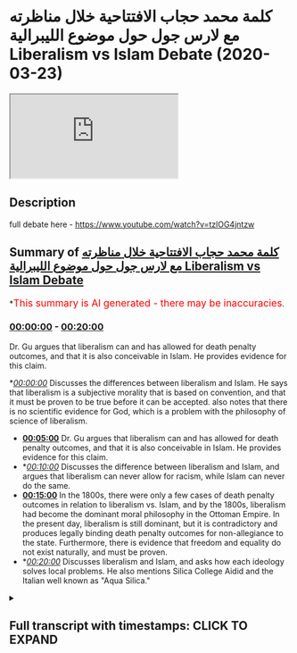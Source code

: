 # كلمة محمد حجاب الافتتاحية خلال مناظرته مع لارس جول حول موضوع الليبرالية Liberalism vs Islam Debate (2020-03-23)

<iframe loading='lazy' src='https://www.youtube.com/embed/P8rbfhffxG8'></iframe>

## Description

full debate here - https://www.youtube.com/watch?v=tzlOG4jntzw

## Summary of [كلمة محمد حجاب الافتتاحية خلال مناظرته مع لارس جول حول موضوع الليبرالية Liberalism vs Islam Debate](https://www.youtube.com/watch?v=P8rbfhffxG8)

\*<span style="color:red; font-size:125%">This summary is AI generated - there may be inaccuracies</span>.

### [00:00:00](https://www.youtube.com/watch?v=P8rbfhffxG8\&t=0) - [00:20:00](https://www.youtube.com/watch?v=P8rbfhffxG8\&t=1200)

Dr. Gu argues that liberalism can and has allowed for death penalty outcomes, and that it is also conceivable in Islam. He provides evidence for this claim.

\**[00:00:00](https://www.youtube.com/watch?v=P8rbfhffxG8\&t=0)* Discusses the differences between liberalism and Islam. He says that liberalism is a subjective morality that is based on convention, and that it must be proven to be true before it can be accepted. also notes that there is no scientific evidence for God, which is a problem with the philosophy of science of liberalism.

*   **[00:05:00](https://www.youtube.com/watch?v=P8rbfhffxG8\&t=300)**  Dr. Gu argues that liberalism can and has allowed for death penalty outcomes, and that it is also conceivable in Islam. He provides evidence for this claim.
*   \**[00:10:00](https://www.youtube.com/watch?v=P8rbfhffxG8\&t=600)* Discusses the difference between liberalism and Islam, and argues that liberalism can never allow for racism, while Islam can never do the same.
*   **[00:15:00](https://www.youtube.com/watch?v=P8rbfhffxG8\&t=900)** In the 1800s, there were only a few cases of death penalty outcomes in relation to liberalism vs. Islam, and by the 1800s, liberalism had become the dominant moral philosophy in the Ottoman Empire. In the present day, liberalism is still dominant, but it is contradictory and produces legally binding death penalty outcomes for non-allegiance to the state. Furthermore, there is evidence that freedom and equality do not exist naturally, and must be proven.
*   \**[00:20:00](https://www.youtube.com/watch?v=P8rbfhffxG8\&t=1200)* Discusses liberalism and Islam, and asks how each ideology solves local problems. He also mentions Silica College Aidid and the Italian well known as "Aqua Silica."

<details><summary><h2>Full transcript with timestamps: CLICK TO EXPAND</h2></summary>

[0:00:09](https://youtu.be/P8rbfhffxG8?t=9) so are they coming Rach mental labor\
[0:00:11](https://youtu.be/P8rbfhffxG8?t=11) together can you guys hear me this is a\
[0:00:12](https://youtu.be/P8rbfhffxG8?t=12) bit low\
[0:00:13](https://youtu.be/P8rbfhffxG8?t=13) should I bring up a bit is this better\
[0:00:16](https://youtu.be/P8rbfhffxG8?t=16) is it better or is it mm all right well\
[0:00:20](https://youtu.be/P8rbfhffxG8?t=20) thank you very much dr. Gould for your\
[0:00:23](https://youtu.be/P8rbfhffxG8?t=23) presentation it was a bit more moderate\
[0:00:27](https://youtu.be/P8rbfhffxG8?t=27) than your previous presentations I must\
[0:00:29](https://youtu.be/P8rbfhffxG8?t=29) admit with other debates I've seen of\
[0:00:33](https://youtu.be/P8rbfhffxG8?t=33) yours so I appreciate the more nuance\
[0:00:36](https://youtu.be/P8rbfhffxG8?t=36) that you put into the discussion let's\
[0:00:41](https://youtu.be/P8rbfhffxG8?t=41) start with definitions because I think\
[0:00:43](https://youtu.be/P8rbfhffxG8?t=43) this is a point of difference actually\
[0:00:46](https://youtu.be/P8rbfhffxG8?t=46) between me and gule gule a good I said\
[0:00:50](https://youtu.be/P8rbfhffxG8?t=50) that the definitions that he took were\
[0:00:52](https://youtu.be/P8rbfhffxG8?t=52) from dictionaries vernacular definitions\
[0:00:56](https://youtu.be/P8rbfhffxG8?t=56) or dictionary definitions are invariably\
[0:00:58](https://youtu.be/P8rbfhffxG8?t=58) influenced by ideological ones and so I\
[0:01:01](https://youtu.be/P8rbfhffxG8?t=61) would put to him that dictionary\
[0:01:03](https://youtu.be/P8rbfhffxG8?t=63) definitions are actually influenced by\
[0:01:07](https://youtu.be/P8rbfhffxG8?t=67) political and social outcomes around\
[0:01:10](https://youtu.be/P8rbfhffxG8?t=70) around those particular definitions when\
[0:01:12](https://youtu.be/P8rbfhffxG8?t=72) they're being written in order to avoid\
[0:01:14](https://youtu.be/P8rbfhffxG8?t=74) such bias one has to go before the\
[0:01:16](https://youtu.be/P8rbfhffxG8?t=76) sixteenth century for example when\
[0:01:18](https://youtu.be/P8rbfhffxG8?t=78) liberalism was around and find\
[0:01:20](https://youtu.be/P8rbfhffxG8?t=80) definitions then that would be I think\
[0:01:22](https://youtu.be/P8rbfhffxG8?t=82) an appropriate recourse for someone who\
[0:01:24](https://youtu.be/P8rbfhffxG8?t=84) wants to use addiction definition\
[0:01:26](https://youtu.be/P8rbfhffxG8?t=86) however I would say is that dr. Goulet\
[0:01:28](https://youtu.be/P8rbfhffxG8?t=88) went on to talk about human rights which\
[0:01:30](https://youtu.be/P8rbfhffxG8?t=90) is actually an outgrowth of liberalism\
[0:01:32](https://youtu.be/P8rbfhffxG8?t=92) human rights is an outgrowth of\
[0:01:34](https://youtu.be/P8rbfhffxG8?t=94) liberalism you cannot understand human\
[0:01:35](https://youtu.be/P8rbfhffxG8?t=95) rights without understanding liberalism\
[0:01:37](https://youtu.be/P8rbfhffxG8?t=97) therefore the liberalism that we are\
[0:01:40](https://youtu.be/P8rbfhffxG8?t=100) talking about is the social liberalism\
[0:01:43](https://youtu.be/P8rbfhffxG8?t=103) that is the political philosophy that\
[0:01:48](https://youtu.be/P8rbfhffxG8?t=108) was well introduced by John Locke one\
[0:01:50](https://youtu.be/P8rbfhffxG8?t=110) karate you some say Thomas Hobbes and\
[0:01:53](https://youtu.be/P8rbfhffxG8?t=113) has a tradition all the way up to this\
[0:01:55](https://youtu.be/P8rbfhffxG8?t=115) day and so that my definition of\
[0:01:58](https://youtu.be/P8rbfhffxG8?t=118) liberalism is actually a politically\
[0:02:00](https://youtu.be/P8rbfhffxG8?t=120) floss philosophically one which I'm sure\
[0:02:02](https://youtu.be/P8rbfhffxG8?t=122) he'll be able to resonate with being a\
[0:02:03](https://youtu.be/P8rbfhffxG8?t=123) philosopher himself traditional Islam I\
[0:02:05](https://youtu.be/P8rbfhffxG8?t=125) agree with dr. Goulet we no one has a\
[0:02:08](https://youtu.be/P8rbfhffxG8?t=128) monopoly of traditionally the slam so\
[0:02:10](https://youtu.be/P8rbfhffxG8?t=130) for example I follow the Humber Light\
[0:02:12](https://youtu.be/P8rbfhffxG8?t=132) School of Law I can't say that my school\
[0:02:15](https://youtu.be/P8rbfhffxG8?t=135) of law is the only correct one I\
[0:02:16](https://youtu.be/P8rbfhffxG8?t=136) understand that there is different\
[0:02:19](https://youtu.be/P8rbfhffxG8?t=139) strands of traditions Islam mortis\
[0:02:21](https://youtu.be/P8rbfhffxG8?t=141) Ollie's were accepted\
[0:02:23](https://youtu.be/P8rbfhffxG8?t=143) four of the each man for example and\
[0:02:25](https://youtu.be/P8rbfhffxG8?t=145) that's even mentioned by him Tamiya who\
[0:02:28](https://youtu.be/P8rbfhffxG8?t=148) is a literalist as many of you know so I\
[0:02:31](https://youtu.be/P8rbfhffxG8?t=151) accept the nuance there I don't disagree\
[0:02:33](https://youtu.be/P8rbfhffxG8?t=153) with him I don't think anyone has a\
[0:02:34](https://youtu.be/P8rbfhffxG8?t=154) monopoly of traditional traditional slam\
[0:02:37](https://youtu.be/P8rbfhffxG8?t=157) so I think that's the first thing the\
[0:02:39](https://youtu.be/P8rbfhffxG8?t=159) second thing I want to put to dr. Goulet\
[0:02:41](https://youtu.be/P8rbfhffxG8?t=161) is that before we say that we should\
[0:02:45](https://youtu.be/P8rbfhffxG8?t=165) move into a liberalizing direction I\
[0:02:47](https://youtu.be/P8rbfhffxG8?t=167) think it's very fair to ask the question\
[0:02:50](https://youtu.be/P8rbfhffxG8?t=170) how can we prove that liberalism is true\
[0:02:53](https://youtu.be/P8rbfhffxG8?t=173) in the first place and of course John\
[0:02:56](https://youtu.be/P8rbfhffxG8?t=176) Locke who is the founding father of\
[0:02:58](https://youtu.be/P8rbfhffxG8?t=178) liberalism had an essay or a book that\
[0:03:00](https://youtu.be/P8rbfhffxG8?t=180) he wrote when he talked about morality\
[0:03:03](https://youtu.be/P8rbfhffxG8?t=183) and in that he said that morality is\
[0:03:05](https://youtu.be/P8rbfhffxG8?t=185) something which is you can be\
[0:03:07](https://youtu.be/P8rbfhffxG8?t=187) demonstrated like mathematics he said\
[0:03:09](https://youtu.be/P8rbfhffxG8?t=189) that you can prove the truth of morality\
[0:03:12](https://youtu.be/P8rbfhffxG8?t=192) in the same way as you can truth you can\
[0:03:15](https://youtu.be/P8rbfhffxG8?t=195) prove scientific truths or mathematical\
[0:03:17](https://youtu.be/P8rbfhffxG8?t=197) logical truths in his own system he said\
[0:03:20](https://youtu.be/P8rbfhffxG8?t=200) that liberalism is true and he gave\
[0:03:22](https://youtu.be/P8rbfhffxG8?t=202) theological reasons for it he replied to\
[0:03:24](https://youtu.be/P8rbfhffxG8?t=204) Robert filmer for example who was a\
[0:03:26](https://youtu.be/P8rbfhffxG8?t=206) Christian and he was using God as the\
[0:03:29](https://youtu.be/P8rbfhffxG8?t=209) example so in other words he was using\
[0:03:31](https://youtu.be/P8rbfhffxG8?t=211) an anchorage a moral epistemological\
[0:03:34](https://youtu.be/P8rbfhffxG8?t=214) anchorage which was theological and of\
[0:03:37](https://youtu.be/P8rbfhffxG8?t=217) course the liberal tradition is not just\
[0:03:39](https://youtu.be/P8rbfhffxG8?t=219) John Locke so across time there has been\
[0:03:42](https://youtu.be/P8rbfhffxG8?t=222) different philosophers all of which have\
[0:03:43](https://youtu.be/P8rbfhffxG8?t=223) tried different things in order to\
[0:03:46](https://youtu.be/P8rbfhffxG8?t=226) anchor their respective moral philosophy\
[0:03:48](https://youtu.be/P8rbfhffxG8?t=228) so we have John Stuart Mill we have John\
[0:03:51](https://youtu.be/P8rbfhffxG8?t=231) Rawls de Tocqueville Montesquieu all of\
[0:03:54](https://youtu.be/P8rbfhffxG8?t=234) these individuals wrote books and there\
[0:03:56](https://youtu.be/P8rbfhffxG8?t=236) is a vast wood there is a rich tradition\
[0:04:01](https://youtu.be/P8rbfhffxG8?t=241) of referring back to a particular\
[0:04:04](https://youtu.be/P8rbfhffxG8?t=244) underpinning whether it be\
[0:04:05](https://youtu.be/P8rbfhffxG8?t=245) utilitarianism the hedonistic principle\
[0:04:07](https://youtu.be/P8rbfhffxG8?t=247) or whatever but in any of those cases\
[0:04:11](https://youtu.be/P8rbfhffxG8?t=251) liberalism has proven to be a creature\
[0:04:13](https://youtu.be/P8rbfhffxG8?t=253) of convention what did you say I said\
[0:04:17](https://youtu.be/P8rbfhffxG8?t=257) liberalism is a creature of convention\
[0:04:20](https://youtu.be/P8rbfhffxG8?t=260) meaning it's a subjective morality\
[0:04:23](https://youtu.be/P8rbfhffxG8?t=263) something which is and has been the\
[0:04:26](https://youtu.be/P8rbfhffxG8?t=266) subject of change it's not an object of\
[0:04:30](https://youtu.be/P8rbfhffxG8?t=270) might therefore before we even proceed\
[0:04:32](https://youtu.be/P8rbfhffxG8?t=272) in this conversation you have to prove\
[0:04:34](https://youtu.be/P8rbfhffxG8?t=274) to me that liberalism is\
[0:04:36](https://youtu.be/P8rbfhffxG8?t=276) I mean you had a debate with Hamza\
[0:04:39](https://youtu.be/P8rbfhffxG8?t=279) sources some time ago about God's\
[0:04:41](https://youtu.be/P8rbfhffxG8?t=281) existence 54 minutes into the debate\
[0:04:44](https://youtu.be/P8rbfhffxG8?t=284) doctor Goulet said there is no\
[0:04:46](https://youtu.be/P8rbfhffxG8?t=286) scientific evidence of God just bear\
[0:04:50](https://youtu.be/P8rbfhffxG8?t=290) that in mind\
[0:04:51](https://youtu.be/P8rbfhffxG8?t=291) there is no scientific evidence of God\
[0:04:52](https://youtu.be/P8rbfhffxG8?t=292) is a problem with his understanding of\
[0:04:54](https://youtu.be/P8rbfhffxG8?t=294) philosophy of science but where is the\
[0:04:57](https://youtu.be/P8rbfhffxG8?t=297) scientific evidence for liberalism you\
[0:05:01](https://youtu.be/P8rbfhffxG8?t=301) can't have one standard of truth when\
[0:05:03](https://youtu.be/P8rbfhffxG8?t=303) you're trying to discover one system of\
[0:05:06](https://youtu.be/P8rbfhffxG8?t=306) morality and then this band that discard\
[0:05:08](https://youtu.be/P8rbfhffxG8?t=308) that completely throw that out when\
[0:05:11](https://youtu.be/P8rbfhffxG8?t=311) you're talking about your own beliefs\
[0:05:13](https://youtu.be/P8rbfhffxG8?t=313) which are axiomatic otherwise unprovable\
[0:05:17](https://youtu.be/P8rbfhffxG8?t=317) so before you tell us to be liberal why\
[0:05:19](https://youtu.be/P8rbfhffxG8?t=319) don't you prove liberalism stop\
[0:05:21](https://youtu.be/P8rbfhffxG8?t=321) preaching to us and start proving to us\
[0:05:24](https://youtu.be/P8rbfhffxG8?t=324) that's the reality you have taken the\
[0:05:27](https://youtu.be/P8rbfhffxG8?t=327) stance of an ideologue a liberal\
[0:05:31](https://youtu.be/P8rbfhffxG8?t=331) ideologue preacher don't be a preacher\
[0:05:36](https://youtu.be/P8rbfhffxG8?t=336) be a teacher don't be don't preach prove\
[0:05:40](https://youtu.be/P8rbfhffxG8?t=340) I want to learn give me some proofs\
[0:05:44](https://youtu.be/P8rbfhffxG8?t=344) however what we saw in the second half\
[0:05:48](https://youtu.be/P8rbfhffxG8?t=348) of the presentation was dr. GU or Goulet\
[0:05:52](https://youtu.be/P8rbfhffxG8?t=352) is that he started talking about\
[0:05:54](https://youtu.be/P8rbfhffxG8?t=354) discrimination human rights and all of\
[0:05:57](https://youtu.be/P8rbfhffxG8?t=357) those things and he mentioned the death\
[0:05:59](https://youtu.be/P8rbfhffxG8?t=359) penalty here's my claim and I stand in\
[0:06:04](https://youtu.be/P8rbfhffxG8?t=364) front of everyone today with full\
[0:06:06](https://youtu.be/P8rbfhffxG8?t=366) confidence that this claim will not be\
[0:06:09](https://youtu.be/P8rbfhffxG8?t=369) refuted listen to the claim liberalism\
[0:06:12](https://youtu.be/P8rbfhffxG8?t=372) can and has and is wait a minute now\
[0:06:18](https://youtu.be/P8rbfhffxG8?t=378) you're using too many words\
[0:06:19](https://youtu.be/P8rbfhffxG8?t=379) rewind liberalism can and has and is\
[0:06:25](https://youtu.be/P8rbfhffxG8?t=385) capable of producing death penalty\
[0:06:29](https://youtu.be/P8rbfhffxG8?t=389) outcomes for non-religious to the state\
[0:06:31](https://youtu.be/P8rbfhffxG8?t=391) for example her dude the laws barbaric\
[0:06:35](https://youtu.be/P8rbfhffxG8?t=395) outdated dysfunctional laws which is a\
[0:06:38](https://youtu.be/P8rbfhffxG8?t=398) genetic fallacy by the way and you\
[0:06:40](https://youtu.be/P8rbfhffxG8?t=400) should know as a philosopher that\
[0:06:41](https://youtu.be/P8rbfhffxG8?t=401) presents in cases like this is weak then\
[0:06:43](https://youtu.be/P8rbfhffxG8?t=403) he mentioned democracy which is even\
[0:06:45](https://youtu.be/P8rbfhffxG8?t=405) look it's even older than Mohammed so\
[0:06:47](https://youtu.be/P8rbfhffxG8?t=407) it's even more outdated so it should be\
[0:06:48](https://youtu.be/P8rbfhffxG8?t=408) even more wrong\
[0:06:49](https://youtu.be/P8rbfhffxG8?t=409) your understanding but then here's what\
[0:06:51](https://youtu.be/P8rbfhffxG8?t=411) I'm saying to you the point is this\
[0:06:55](https://youtu.be/P8rbfhffxG8?t=415) liberalism can allow why because ladies\
[0:06:58](https://youtu.be/P8rbfhffxG8?t=418) and gentlemen liberal contract arianism\
[0:07:01](https://youtu.be/P8rbfhffxG8?t=421) or contractual ism which is the only\
[0:07:04](https://youtu.be/P8rbfhffxG8?t=424) liberalism that you will find on the\
[0:07:06](https://youtu.be/P8rbfhffxG8?t=426) face of the earth assumes that we had a\
[0:07:08](https://youtu.be/P8rbfhffxG8?t=428) prime model state of nature and that we\
[0:07:11](https://youtu.be/P8rbfhffxG8?t=431) entered into a prime model barter where\
[0:07:14](https://youtu.be/P8rbfhffxG8?t=434) we traded our freedom for the security\
[0:07:17](https://youtu.be/P8rbfhffxG8?t=437) of the state meaning what the sovereign\
[0:07:21](https://youtu.be/P8rbfhffxG8?t=441) becomes the ultimate authority John\
[0:07:24](https://youtu.be/P8rbfhffxG8?t=444) Lucas himself said in his letters of\
[0:07:29](https://youtu.be/P8rbfhffxG8?t=449) toleration ironically that if someone in\
[0:07:32](https://youtu.be/P8rbfhffxG8?t=452) a Jewish state John Locke the founding\
[0:07:35](https://youtu.be/P8rbfhffxG8?t=455) father of liberalism someone in a Jewish\
[0:07:37](https://youtu.be/P8rbfhffxG8?t=457) state a post Assizes this believes in\
[0:07:41](https://youtu.be/P8rbfhffxG8?t=461) Judaism he is to be killed when he a\
[0:07:44](https://youtu.be/P8rbfhffxG8?t=464) minute is this for Muhammad no no no no\
[0:07:47](https://youtu.be/P8rbfhffxG8?t=467) this is John Locke the founding father\
[0:07:51](https://youtu.be/P8rbfhffxG8?t=471) of liberalism which is the very ideology\
[0:07:54](https://youtu.be/P8rbfhffxG8?t=474) you are trying to preach to us today\
[0:07:56](https://youtu.be/P8rbfhffxG8?t=476) this of course did not stop at Locke it\
[0:08:00](https://youtu.be/P8rbfhffxG8?t=480) continued to mill it continued all the\
[0:08:02](https://youtu.be/P8rbfhffxG8?t=482) way up to rules actually Immanuel Kant\
[0:08:05](https://youtu.be/P8rbfhffxG8?t=485) all of these individuals have messages\
[0:08:09](https://youtu.be/P8rbfhffxG8?t=489) similar to that that you have to fully\
[0:08:10](https://youtu.be/P8rbfhffxG8?t=490) obey the sovereign listen to this listen\
[0:08:14](https://youtu.be/P8rbfhffxG8?t=494) to this me and you I was born in London\
[0:08:19](https://youtu.be/P8rbfhffxG8?t=499) 28 years ago you were born maybe 29\
[0:08:23](https://youtu.be/P8rbfhffxG8?t=503) years ago I don't know in Norway and and\
[0:08:27](https://youtu.be/P8rbfhffxG8?t=507) what happened was I didn't get a choice\
[0:08:30](https://youtu.be/P8rbfhffxG8?t=510) did you get a choice that you had to\
[0:08:33](https://youtu.be/P8rbfhffxG8?t=513) obey the law or not or to be a citizen\
[0:08:35](https://youtu.be/P8rbfhffxG8?t=515) or not I was just forced into the social\
[0:08:37](https://youtu.be/P8rbfhffxG8?t=517) contract freedom of expression and\
[0:08:40](https://youtu.be/P8rbfhffxG8?t=520) freedom of religious expression and\
[0:08:43](https://youtu.be/P8rbfhffxG8?t=523) freedom of thought and so on and so\
[0:08:45](https://youtu.be/P8rbfhffxG8?t=525) forth all of that was curtailed that the\
[0:08:47](https://youtu.be/P8rbfhffxG8?t=527) very starting point for me I didn't\
[0:08:50](https://youtu.be/P8rbfhffxG8?t=530) choose to be here and to be a citizen\
[0:08:52](https://youtu.be/P8rbfhffxG8?t=532) and obey the law yet I have to be obey\
[0:08:55](https://youtu.be/P8rbfhffxG8?t=535) the law the point is the social contract\
[0:08:57](https://youtu.be/P8rbfhffxG8?t=537) is is dominant and therefore\
[0:09:02](https://youtu.be/P8rbfhffxG8?t=542) when the law is in place I have to\
[0:09:04](https://youtu.be/P8rbfhffxG8?t=544) follow the law if the law is that\
[0:09:07](https://youtu.be/P8rbfhffxG8?t=547) there's treason which is associated with\
[0:09:09](https://youtu.be/P8rbfhffxG8?t=549) some kind of religious authority then\
[0:09:11](https://youtu.be/P8rbfhffxG8?t=551) that is the law\
[0:09:12](https://youtu.be/P8rbfhffxG8?t=552) therefore it's conceivable through\
[0:09:15](https://youtu.be/P8rbfhffxG8?t=555) liberalism to have death penalty\
[0:09:16](https://youtu.be/P8rbfhffxG8?t=556) outcomes philosophically and by the way\
[0:09:19](https://youtu.be/P8rbfhffxG8?t=559) it's also conceivable in Islam as he\
[0:09:22](https://youtu.be/P8rbfhffxG8?t=562) alluded to to refer to him that you\
[0:09:24](https://youtu.be/P8rbfhffxG8?t=564) don't have to have death penalty\
[0:09:26](https://youtu.be/P8rbfhffxG8?t=566) outcomes for a public apostasy in an\
[0:09:29](https://youtu.be/P8rbfhffxG8?t=569) Islamic state let me give you the\
[0:09:30](https://youtu.be/P8rbfhffxG8?t=570) evidence for that some brothers are\
[0:09:32](https://youtu.be/P8rbfhffxG8?t=572) gonna say wait a minute\
[0:09:33](https://youtu.be/P8rbfhffxG8?t=573) he now you become liberal no no no no\
[0:09:37](https://youtu.be/P8rbfhffxG8?t=577) for example the prophet muhammad's allah\
[0:09:39](https://youtu.be/P8rbfhffxG8?t=579) - in a hadith in Bukhari where he was\
[0:09:43](https://youtu.be/P8rbfhffxG8?t=583) talking to the people of in had a beer\
[0:09:45](https://youtu.be/P8rbfhffxG8?t=585) he spoke to some head of Muhammad and\
[0:09:47](https://youtu.be/P8rbfhffxG8?t=587) there was a pact that he created so hey\
[0:09:50](https://youtu.be/P8rbfhffxG8?t=590) Lebanon who was the leader of the\
[0:09:52](https://youtu.be/P8rbfhffxG8?t=592) collages at that time said that if\
[0:09:53](https://youtu.be/P8rbfhffxG8?t=593) anyone opposed Assizes even publicly the\
[0:09:56](https://youtu.be/P8rbfhffxG8?t=596) assumption was then they are to be not\
[0:09:58](https://youtu.be/P8rbfhffxG8?t=598) killed but returned to us the Prophet\
[0:10:00](https://youtu.be/P8rbfhffxG8?t=600) agreed to that now the question is is\
[0:10:02](https://youtu.be/P8rbfhffxG8?t=602) this still applicable today if no crime\
[0:10:04](https://youtu.be/P8rbfhffxG8?t=604) will josiya he mentions in said Matt\
[0:10:06](https://youtu.be/P8rbfhffxG8?t=606) just as Elmer Dell we also pronounced\
[0:10:09](https://youtu.be/P8rbfhffxG8?t=609) mouth now he mentions as well in his\
[0:10:11](https://youtu.be/P8rbfhffxG8?t=611) books Noel Insaf the other one he wrote\
[0:10:13](https://youtu.be/P8rbfhffxG8?t=613) another big book we can give the\
[0:10:14](https://youtu.be/P8rbfhffxG8?t=614) references after he mentions that this\
[0:10:16](https://youtu.be/P8rbfhffxG8?t=616) is still applicable today so it's not\
[0:10:19](https://youtu.be/P8rbfhffxG8?t=619) been abrogated in other words it's\
[0:10:21](https://youtu.be/P8rbfhffxG8?t=621) conceivable fully to have a fully\
[0:10:23](https://youtu.be/P8rbfhffxG8?t=623) fledged Islamic state where there is no\
[0:10:26](https://youtu.be/P8rbfhffxG8?t=626) war and someone apostates in public and\
[0:10:29](https://youtu.be/P8rbfhffxG8?t=629) there is no death penalty outcome why is\
[0:10:32](https://youtu.be/P8rbfhffxG8?t=632) that despite what the Prophet Muhammad\
[0:10:35](https://youtu.be/P8rbfhffxG8?t=635) said and because of liberalism no no\
[0:10:37](https://youtu.be/P8rbfhffxG8?t=637) this is because of what Prophet Muhammad\
[0:10:40](https://youtu.be/P8rbfhffxG8?t=640) said so Allah volumes and therefore it's\
[0:10:42](https://youtu.be/P8rbfhffxG8?t=642) conceivable in Islam for such\
[0:10:45](https://youtu.be/P8rbfhffxG8?t=645) punishments to be waved as well as\
[0:10:48](https://youtu.be/P8rbfhffxG8?t=648) implemented fairly and illiberal ISM for\
[0:10:52](https://youtu.be/P8rbfhffxG8?t=652) such punishments to be waived or\
[0:10:53](https://youtu.be/P8rbfhffxG8?t=653) implemented so what's the issue the\
[0:10:55](https://youtu.be/P8rbfhffxG8?t=655) issue is you're actually calling us to\
[0:10:57](https://youtu.be/P8rbfhffxG8?t=657) something which we don't need we have\
[0:11:00](https://youtu.be/P8rbfhffxG8?t=660) within our own system the point is this\
[0:11:03](https://youtu.be/P8rbfhffxG8?t=663) as he said correctly there's Muslim the\
[0:11:07](https://youtu.be/P8rbfhffxG8?t=667) jurists can and have argued to that\
[0:11:10](https://youtu.be/P8rbfhffxG8?t=670) effect now let's look at something else\
[0:11:15](https://youtu.be/P8rbfhffxG8?t=675) a point I wanted to make him which I\
[0:11:18](https://youtu.be/P8rbfhffxG8?t=678) think we need to be very clear on it's\
[0:11:23](https://youtu.be/P8rbfhffxG8?t=683) not to have colonial amnesia the most\
[0:11:27](https://youtu.be/P8rbfhffxG8?t=687) bloody massacres in human history and I\
[0:11:31](https://youtu.be/P8rbfhffxG8?t=691) say this with full confidence have been\
[0:11:34](https://youtu.be/P8rbfhffxG8?t=694) perpetrated by liberal states let's take\
[0:11:38](https://youtu.be/P8rbfhffxG8?t=698) one example 1830 the French annexation\
[0:11:42](https://youtu.be/P8rbfhffxG8?t=702) of Algeria 1 million people were killed\
[0:11:47](https://youtu.be/P8rbfhffxG8?t=707) genocide oh and by the way I was a\
[0:11:50](https://youtu.be/P8rbfhffxG8?t=710) history teacher in the UK for some time\
[0:11:52](https://youtu.be/P8rbfhffxG8?t=712) never did we teach this and it wasn't\
[0:11:54](https://youtu.be/P8rbfhffxG8?t=714) even on the national curriculum but we\
[0:11:56](https://youtu.be/P8rbfhffxG8?t=716) teach about the Holocaust those kinds of\
[0:11:58](https://youtu.be/P8rbfhffxG8?t=718) genocides why because the French were\
[0:12:01](https://youtu.be/P8rbfhffxG8?t=721) adamant on censoring this information\
[0:12:04](https://youtu.be/P8rbfhffxG8?t=724) because it included rape pillaging of\
[0:12:08](https://youtu.be/P8rbfhffxG8?t=728) human beings and pictures are them\
[0:12:10](https://youtu.be/P8rbfhffxG8?t=730) because this was the time where pictures\
[0:12:12](https://youtu.be/P8rbfhffxG8?t=732) could be actually generated many Muslims\
[0:12:14](https://youtu.be/P8rbfhffxG8?t=734) don't even know what happened in Algeria\
[0:12:16](https://youtu.be/P8rbfhffxG8?t=736) for a hundred and thirty years by a\
[0:12:19](https://youtu.be/P8rbfhffxG8?t=739) government a French government which was\
[0:12:22](https://youtu.be/P8rbfhffxG8?t=742) not only liberal listen to this but the\
[0:12:25](https://youtu.be/P8rbfhffxG8?t=745) founding fathers of that Liberal\
[0:12:26](https://youtu.be/P8rbfhffxG8?t=746) government and philosophers like Alexis\
[0:12:29](https://youtu.be/P8rbfhffxG8?t=749) de Tocqueville in his essays to Algiers\
[0:12:32](https://youtu.be/P8rbfhffxG8?t=752) actually supported the colonial\
[0:12:34](https://youtu.be/P8rbfhffxG8?t=754) discrimination against who the Algerians\
[0:12:37](https://youtu.be/P8rbfhffxG8?t=757) because of what because of the\
[0:12:39](https://youtu.be/P8rbfhffxG8?t=759) superiority complex that they had and\
[0:12:42](https://youtu.be/P8rbfhffxG8?t=762) this is to be honest what we find in the\
[0:12:44](https://youtu.be/P8rbfhffxG8?t=764) discourse a superiority complex where\
[0:12:48](https://youtu.be/P8rbfhffxG8?t=768) you don't even have an objective\
[0:12:49](https://youtu.be/P8rbfhffxG8?t=769) morality to give us so the point is this\
[0:12:53](https://youtu.be/P8rbfhffxG8?t=773) listen to this liberalism has can allow\
[0:12:58](https://youtu.be/P8rbfhffxG8?t=778) for racism and colonialism and tyranny\
[0:13:02](https://youtu.be/P8rbfhffxG8?t=782) and authoritarianism whereas Islam can\
[0:13:05](https://youtu.be/P8rbfhffxG8?t=785) never I am NOT saying has never but can\
[0:13:08](https://youtu.be/P8rbfhffxG8?t=788) never as a religion can never allow for\
[0:13:11](https://youtu.be/P8rbfhffxG8?t=791) racism\
[0:13:12](https://youtu.be/P8rbfhffxG8?t=792) so the question shouldn't really be now\
[0:13:14](https://youtu.be/P8rbfhffxG8?t=794) if you if you like racism liberalism\
[0:13:16](https://youtu.be/P8rbfhffxG8?t=796) can't stop you from being racist let me\
[0:13:20](https://youtu.be/P8rbfhffxG8?t=800) say that one more time liberalism as a\
[0:13:22](https://youtu.be/P8rbfhffxG8?t=802) political philosophy cannot and has not\
[0:13:25](https://youtu.be/P8rbfhffxG8?t=805) through its principles or its action\
[0:13:28](https://youtu.be/P8rbfhffxG8?t=808) stop you from being a racist and if it\
[0:13:30](https://youtu.be/P8rbfhffxG8?t=810) could then surely the founding fathers\
[0:13:32](https://youtu.be/P8rbfhffxG8?t=812) surely those who came after them and\
[0:13:34](https://youtu.be/P8rbfhffxG8?t=814) those who came after them wouldn't have\
[0:13:37](https://youtu.be/P8rbfhffxG8?t=817) allowed a race-based slavery to exist\
[0:13:39](https://youtu.be/P8rbfhffxG8?t=819) race-based slavery in America until the\
[0:13:42](https://youtu.be/P8rbfhffxG8?t=822) Civil War which by the way killed the\
[0:13:45](https://youtu.be/P8rbfhffxG8?t=825) most people in American history in terms\
[0:13:47](https://youtu.be/P8rbfhffxG8?t=827) of wars so this is a colonial amnesia\
[0:13:51](https://youtu.be/P8rbfhffxG8?t=831) which I think people are having and\
[0:13:53](https://youtu.be/P8rbfhffxG8?t=833) forgetting about the fact that most\
[0:13:55](https://youtu.be/P8rbfhffxG8?t=835) genocides that have been committed in\
[0:13:58](https://youtu.be/P8rbfhffxG8?t=838) history have been by literally massive\
[0:13:59](https://youtu.be/P8rbfhffxG8?t=839) genocides have been by liberal States in\
[0:14:01](https://youtu.be/P8rbfhffxG8?t=841) the in the in the recent history the\
[0:14:03](https://youtu.be/P8rbfhffxG8?t=843) Native Americans what happened to them\
[0:14:05](https://youtu.be/P8rbfhffxG8?t=845) Native America Native Americans and what\
[0:14:08](https://youtu.be/P8rbfhffxG8?t=848) happened to them is is basically Isis on\
[0:14:11](https://youtu.be/P8rbfhffxG8?t=851) steroids feud if you don't like Isis you\
[0:14:13](https://youtu.be/P8rbfhffxG8?t=853) shouldn't like\
[0:14:14](https://youtu.be/P8rbfhffxG8?t=854) I mean imagine 100 years from now you\
[0:14:16](https://youtu.be/P8rbfhffxG8?t=856) speak to our Isis person and they say\
[0:14:18](https://youtu.be/P8rbfhffxG8?t=858) this is our state we've over took it\
[0:14:19](https://youtu.be/P8rbfhffxG8?t=859) from the people no one will accept it\
[0:14:22](https://youtu.be/P8rbfhffxG8?t=862) but now America is basically premises\
[0:14:23](https://youtu.be/P8rbfhffxG8?t=863) it's built on the same kind of genocide\
[0:14:26](https://youtu.be/P8rbfhffxG8?t=866) and that's the reality this is\
[0:14:28](https://youtu.be/P8rbfhffxG8?t=868) liberalism for you yeah westward and\
[0:14:29](https://youtu.be/P8rbfhffxG8?t=869) expansion manifest destiny these were\
[0:14:31](https://youtu.be/P8rbfhffxG8?t=871) all liberal concepts please don't try it\
[0:14:34](https://youtu.be/P8rbfhffxG8?t=874) we know your history we know your\
[0:14:37](https://youtu.be/P8rbfhffxG8?t=877) history very well and we know your\
[0:14:40](https://youtu.be/P8rbfhffxG8?t=880) present as well and the question now is\
[0:14:42](https://youtu.be/P8rbfhffxG8?t=882) it can it be legalistically justified\
[0:14:44](https://youtu.be/P8rbfhffxG8?t=884) you know I did some research which I'm\
[0:14:46](https://youtu.be/P8rbfhffxG8?t=886) going to publish soon inshallah maybe a\
[0:14:49](https://youtu.be/P8rbfhffxG8?t=889) week or two I did some reach research on\
[0:14:52](https://youtu.be/P8rbfhffxG8?t=892) the amount of times that Haddad have\
[0:14:54](https://youtu.be/P8rbfhffxG8?t=894) been implemented in the Ottoman Empire\
[0:14:56](https://youtu.be/P8rbfhffxG8?t=896) of course there are gaps in the records\
[0:14:58](https://youtu.be/P8rbfhffxG8?t=898) well it has actually been digitized and\
[0:15:01](https://youtu.be/P8rbfhffxG8?t=901) archived and my understanding is from\
[0:15:04](https://youtu.be/P8rbfhffxG8?t=904) the years 1500 to 1700 there was only\
[0:15:07](https://youtu.be/P8rbfhffxG8?t=907) two or three cases and by the way there\
[0:15:09](https://youtu.be/P8rbfhffxG8?t=909) was no death penalty outcomes for a lot\
[0:15:11](https://youtu.be/P8rbfhffxG8?t=911) of them from the years 1700 to 1856\
[0:15:15](https://youtu.be/P8rbfhffxG8?t=915) which is when the Tanzimat took place\
[0:15:17](https://youtu.be/P8rbfhffxG8?t=917) when actually in 1839 in 1839 they\
[0:15:21](https://youtu.be/P8rbfhffxG8?t=921) basically stopped a Sharia law as being\
[0:15:23](https://youtu.be/P8rbfhffxG8?t=923) the arbitrator and Jew in the judiciary\
[0:15:24](https://youtu.be/P8rbfhffxG8?t=924) in in the Ottoman Empire in that period\
[0:15:27](https://youtu.be/P8rbfhffxG8?t=927) of time you saw the most but most of\
[0:15:29](https://youtu.be/P8rbfhffxG8?t=929) them once again through muslin and other\
[0:15:31](https://youtu.be/P8rbfhffxG8?t=931) reasons were stopped now look at America\
[0:15:33](https://youtu.be/P8rbfhffxG8?t=933) of treason is I believe and not me the\
[0:15:37](https://youtu.be/P8rbfhffxG8?t=937) scholars of Islam like his Selassie he\
[0:15:40](https://youtu.be/P8rbfhffxG8?t=940) mentions in his most pursuit he they say\
[0:15:42](https://youtu.be/P8rbfhffxG8?t=942) that that is equivalent to high treason\
[0:15:45](https://youtu.be/P8rbfhffxG8?t=945) America in 1862 William Mumford he tore\
[0:15:49](https://youtu.be/P8rbfhffxG8?t=949) down an American flag now notice that\
[0:15:52](https://youtu.be/P8rbfhffxG8?t=952) this was not an act of militancy\
[0:15:54](https://youtu.be/P8rbfhffxG8?t=954) this was an act of symbolism he tore\
[0:15:58](https://youtu.be/P8rbfhffxG8?t=958) down an American flag this was after\
[0:15:59](https://youtu.be/P8rbfhffxG8?t=959) Abraham Lincoln and all the founding\
[0:16:01](https://youtu.be/P8rbfhffxG8?t=961) fathers of liberalism who wrote the\
[0:16:03](https://youtu.be/P8rbfhffxG8?t=963) Federalist Papers etc in America he tore\
[0:16:06](https://youtu.be/P8rbfhffxG8?t=966) down an American flag and was executed\
[0:16:07](https://youtu.be/P8rbfhffxG8?t=967) in front of a mass amount of people in\
[0:16:10](https://youtu.be/P8rbfhffxG8?t=970) New Orleans\
[0:16:11](https://youtu.be/P8rbfhffxG8?t=971) now this is not militancy so is it\
[0:16:14](https://youtu.be/P8rbfhffxG8?t=974) conceivable yes has it been shown in\
[0:16:17](https://youtu.be/P8rbfhffxG8?t=977) history yes even through the law so\
[0:16:21](https://youtu.be/P8rbfhffxG8?t=981) liberalism doesn't produce non-death\
[0:16:23](https://youtu.be/P8rbfhffxG8?t=983) penalty outcomes that's fake that's\
[0:16:25](https://youtu.be/P8rbfhffxG8?t=985) false we're not gonna believe in that\
[0:16:27](https://youtu.be/P8rbfhffxG8?t=987) that's fake history hasn't proven that\
[0:16:30](https://youtu.be/P8rbfhffxG8?t=990) bring your evidence and so the present\
[0:16:34](https://youtu.be/P8rbfhffxG8?t=994) is even worse because they don't even\
[0:16:36](https://youtu.be/P8rbfhffxG8?t=996) use the treatise clause in the second\
[0:16:38](https://youtu.be/P8rbfhffxG8?t=998) the second article of the Constitution\
[0:16:40](https://youtu.be/P8rbfhffxG8?t=1000) of America and they do extrajudicial\
[0:16:41](https://youtu.be/P8rbfhffxG8?t=1001) killings and by the way those\
[0:16:43](https://youtu.be/P8rbfhffxG8?t=1003) extrajudicial killings and the\
[0:16:44](https://youtu.be/P8rbfhffxG8?t=1004) suspension of habeas corpus rights are\
[0:16:47](https://youtu.be/P8rbfhffxG8?t=1007) sometimes navigated and mitigated\
[0:16:50](https://youtu.be/P8rbfhffxG8?t=1010) through the liberal constitutional\
[0:16:52](https://youtu.be/P8rbfhffxG8?t=1012) rights and then you have people like\
[0:16:55](https://youtu.be/P8rbfhffxG8?t=1015) he'll allow lock use a six-year-old who\
[0:16:57](https://youtu.be/P8rbfhffxG8?t=1017) was killed by Americans by drones yes by\
[0:17:01](https://youtu.be/P8rbfhffxG8?t=1021) drones killing a child because they're\
[0:17:04](https://youtu.be/P8rbfhffxG8?t=1024) afraid that she'll turn out like her\
[0:17:05](https://youtu.be/P8rbfhffxG8?t=1025) father without any trial\
[0:17:06](https://youtu.be/P8rbfhffxG8?t=1026) this is liberalism for you in action\
[0:17:08](https://youtu.be/P8rbfhffxG8?t=1028) don't talk to us about liberalism and\
[0:17:11](https://youtu.be/P8rbfhffxG8?t=1031) does it slam it to be liberal outdated\
[0:17:14](https://youtu.be/P8rbfhffxG8?t=1034) democracy is much older than proof\
[0:17:16](https://youtu.be/P8rbfhffxG8?t=1036) Muhammad's time and he mentioned it as\
[0:17:19](https://youtu.be/P8rbfhffxG8?t=1039) outdated as if some kind of argument\
[0:17:21](https://youtu.be/P8rbfhffxG8?t=1041) this is dysfunctionality in in\
[0:17:23](https://youtu.be/P8rbfhffxG8?t=1043) argumentation actually to use his phrase\
[0:17:27](https://youtu.be/P8rbfhffxG8?t=1047) moreover liberalism is contradictory\
[0:17:31](https://youtu.be/P8rbfhffxG8?t=1051) with itself\
[0:17:32](https://youtu.be/P8rbfhffxG8?t=1052) pluralism says that you can use for\
[0:17:35](https://youtu.be/P8rbfhffxG8?t=1055) example your religious expression and so\
[0:17:39](https://youtu.be/P8rbfhffxG8?t=1059) on to express yourself in society\
[0:17:41](https://youtu.be/P8rbfhffxG8?t=1061) circularity or secularism doesn't allow\
[0:17:44](https://youtu.be/P8rbfhffxG8?t=1064) that so if I'm a Muslim and I want to\
[0:17:46](https://youtu.be/P8rbfhffxG8?t=1066) use my religious belief systems to\
[0:17:50](https://youtu.be/P8rbfhffxG8?t=1070) influence policy that's not Allah\
[0:17:53](https://youtu.be/P8rbfhffxG8?t=1073) to me by secularity or secularism why is\
[0:17:55](https://youtu.be/P8rbfhffxG8?t=1075) allowed by pluralism so it's\
[0:17:57](https://youtu.be/P8rbfhffxG8?t=1077) contradictions what if something which\
[0:17:59](https://youtu.be/P8rbfhffxG8?t=1079) is democratic contradicts something\
[0:18:00](https://youtu.be/P8rbfhffxG8?t=1080) which is liberal what do you do in that\
[0:18:03](https://youtu.be/P8rbfhffxG8?t=1083) situation\
[0:18:04](https://youtu.be/P8rbfhffxG8?t=1084) so here the truth is there is nothing\
[0:18:08](https://youtu.be/P8rbfhffxG8?t=1088) you can say at all to convince us in the\
[0:18:13](https://youtu.be/P8rbfhffxG8?t=1093) same way as many colonial forefathers\
[0:18:16](https://youtu.be/P8rbfhffxG8?t=1096) not of himself\
[0:18:16](https://youtu.be/P8rbfhffxG8?t=1096) I'm just saying of the Western people in\
[0:18:18](https://youtu.be/P8rbfhffxG8?t=1098) general used to come to our countries\
[0:18:20](https://youtu.be/P8rbfhffxG8?t=1100) and tell us to believe in what they\
[0:18:21](https://youtu.be/P8rbfhffxG8?t=1101) believe and just like in Algeria we\
[0:18:24](https://youtu.be/P8rbfhffxG8?t=1104) rejected this because they did not\
[0:18:25](https://youtu.be/P8rbfhffxG8?t=1105) provide any proof for what they believe\
[0:18:29](https://youtu.be/P8rbfhffxG8?t=1109) and today we're finding the same thing\
[0:18:30](https://youtu.be/P8rbfhffxG8?t=1110) again you're not providing any proof so\
[0:18:33](https://youtu.be/P8rbfhffxG8?t=1113) what I'm going to conclude with is a\
[0:18:34](https://youtu.be/P8rbfhffxG8?t=1114) list of just three questions the second\
[0:18:37](https://youtu.be/P8rbfhffxG8?t=1117) one has sub compartments which hopefully\
[0:18:39](https://youtu.be/P8rbfhffxG8?t=1119) the professor will answer number one is\
[0:18:43](https://youtu.be/P8rbfhffxG8?t=1123) straightforward give us proof of\
[0:18:45](https://youtu.be/P8rbfhffxG8?t=1125) liberalism\
[0:18:45](https://youtu.be/P8rbfhffxG8?t=1125) what kind of demonstrative proof have\
[0:18:48](https://youtu.be/P8rbfhffxG8?t=1128) you got logical give me a rational\
[0:18:50](https://youtu.be/P8rbfhffxG8?t=1130) argument using Monty for logic give me a\
[0:18:53](https://youtu.be/P8rbfhffxG8?t=1133) mathematical argument a scientific one\
[0:18:55](https://youtu.be/P8rbfhffxG8?t=1135) you can't just produce say be liberal\
[0:18:57](https://youtu.be/P8rbfhffxG8?t=1137) it's like coming here say be communists\
[0:18:59](https://youtu.be/P8rbfhffxG8?t=1139) ridiculous give me some proof number two\
[0:19:03](https://youtu.be/P8rbfhffxG8?t=1143) give us evidence for the presuppositions\
[0:19:06](https://youtu.be/P8rbfhffxG8?t=1146) of liberalism you mentioned equality and\
[0:19:07](https://youtu.be/P8rbfhffxG8?t=1147) freedom how can you even prove that\
[0:19:10](https://youtu.be/P8rbfhffxG8?t=1150) freedom exists as an atheist material\
[0:19:12](https://youtu.be/P8rbfhffxG8?t=1152) how much of your maturity to not let\
[0:19:13](https://youtu.be/P8rbfhffxG8?t=1153) alone being a desirable thing you have\
[0:19:15](https://youtu.be/P8rbfhffxG8?t=1155) to prove this equality that's against a\
[0:19:17](https://youtu.be/P8rbfhffxG8?t=1157) theory of Darwinian evolution we're not\
[0:19:19](https://youtu.be/P8rbfhffxG8?t=1159) born equal that's what that's why it's\
[0:19:21](https://youtu.be/P8rbfhffxG8?t=1161) mentioned in the documents like the\
[0:19:24](https://youtu.be/P8rbfhffxG8?t=1164) United for example the United States\
[0:19:26](https://youtu.be/P8rbfhffxG8?t=1166) Constitution was it sort of the\
[0:19:29](https://youtu.be/P8rbfhffxG8?t=1169) Declaration of Independence but how can\
[0:19:30](https://youtu.be/P8rbfhffxG8?t=1170) you prove that we're all born equal John\
[0:19:32](https://youtu.be/P8rbfhffxG8?t=1172) Locke said that we are endowed that\
[0:19:34](https://youtu.be/P8rbfhffxG8?t=1174) equality from God as an atheist how can\
[0:19:35](https://youtu.be/P8rbfhffxG8?t=1175) you prove equality prove it prove to us\
[0:19:38](https://youtu.be/P8rbfhffxG8?t=1178) that were born equal that freedom exists\
[0:19:41](https://youtu.be/P8rbfhffxG8?t=1181) that is a desirable thing and that\
[0:19:43](https://youtu.be/P8rbfhffxG8?t=1183) individual rights should be prioritized\
[0:19:46](https://youtu.be/P8rbfhffxG8?t=1186) over collective rights which is the\
[0:19:48](https://youtu.be/P8rbfhffxG8?t=1188) basis for most moral liberal systems you\
[0:19:51](https://youtu.be/P8rbfhffxG8?t=1191) have to prove this and do you admit that\
[0:19:54](https://youtu.be/P8rbfhffxG8?t=1194) liberalism is capable of producing\
[0:19:56](https://youtu.be/P8rbfhffxG8?t=1196) legally binding death penalty outcomes\
[0:19:59](https://youtu.be/P8rbfhffxG8?t=1199) for non allegiance to the state for\
[0:20:01](https://youtu.be/P8rbfhffxG8?t=1201) example and if so how do you suppose\
[0:20:03](https://youtu.be/P8rbfhffxG8?t=1203) liberalism solves a local problem that\
[0:20:06](https://youtu.be/P8rbfhffxG8?t=1206) is created\
[0:20:06](https://youtu.be/P8rbfhffxG8?t=1206) Islam please answer those questions or\
[0:20:09](https://youtu.be/P8rbfhffxG8?t=1209) salam alikum anonymous all over again\
[0:20:14](https://youtu.be/P8rbfhffxG8?t=1214) \[Music]\
[0:20:18](https://youtu.be/P8rbfhffxG8?t=1218) with unicellular jabo italian well\
[0:20:22](https://youtu.be/P8rbfhffxG8?t=1222) aquella silica college aidid hysterical\
[0:20:24](https://youtu.be/P8rbfhffxG8?t=1224) and

</details>
